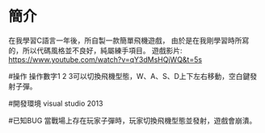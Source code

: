 # 簡介
在我學習C語言一年後，所自製一款簡單飛機遊戲，
由於是在我剛學習時所寫的，所以代碼風格並不良好，純屬練手項目。
遊戲影片:
https://www.youtube.com/watch?v=qY3dMsHQjWQ&t=5s

#操作
操作數字1  2   3可以切換飛機型態，W、A、S、D上下左右移動，空白鍵發射子彈。

#開發環境
visual studio 2013

#已知BUG
當戰場上存在玩家子彈時，玩家切換飛機型態並發射，遊戲會崩潰。
